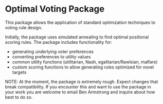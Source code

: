 # Optimal Voting Package

This package allows the application of standard optimization techniques to voting rule design.

Initially, the package uses simulated annealing to find optimal positional scoring rules.
The package includes functionality for:
- generating underlying voter preferences
- converting preferences to utility values
- common utility functions (utilitarian, Nash, egalitarian/Rawlsian, malfare)
- custom scoring functions to allow generating rules optimized for novel targets

NOTE: At the moment, the package is extremely rough. Expect changes that break compatibility. If you encounter this and want to use the package in your work you are welcome to email Ben Armstrong and inquire about how best to do so.
